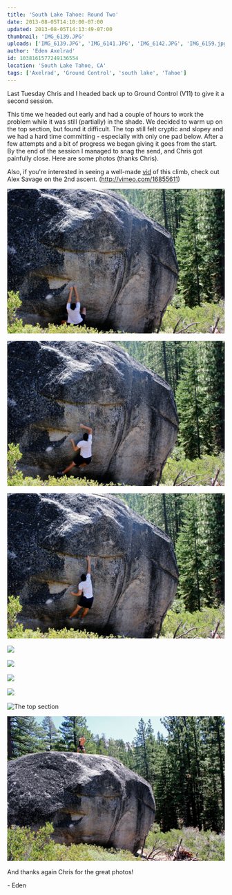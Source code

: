 ```yaml
---
title: 'South Lake Tahoe: Round Two'
date: 2013-08-05T14:10:00-07:00
updated: 2013-08-05T14:13:49-07:00
thumbnail: 'IMG_6139.JPG'
uploads: ['IMG_6139.JPG', 'IMG_6141.JPG', 'IMG_6142.JPG', 'IMG_6159.jpg', 'IMG_6164.jpg', 'IMG_6169.jpg', 'IMG_6172.jpg', 'IMG_6176.jpg', 'IMG_6146.JPG']
author: 'Eden Axelrad'
id: 1038161577249136554
location: 'South Lake Tahoe, CA'
tags: ['Axelrad', 'Ground Control', 'south lake', 'Tahoe']
---
```


Last Tuesday Chris and I headed back up to Ground Control (V11) to give it a second session.

This time we headed out early and had a couple of hours to work the problem while it was still (partially) in the shade. We decided to warm up on the top section, but found it difficult. The top still felt cryptic and slopey and we had a hard time committing - especially with only one pad below. After a few attempts and a bit of progress we began giving it goes from the start. By the end of the session I managed to snag the send, and Chris got painfully close. Here are some photos (thanks Chris).

Also, if you're interested in seeing a well-made [vid](http://vimeo.com/16855611) of this climb, check out Alex Savage on the 2nd ascent. (<http://vimeo.com/16855611>)

![](uploads/IMG_6139.JPG)

![](uploads/IMG_6141.JPG)

![The crux dead-point](uploads/IMG_6142.JPG)

![](uploads/IMG_6159.jpg)

![](uploads/IMG_6164.jpg)

![](uploads/IMG_6169.jpg)

![](uploads/IMG_6172.jpg)

![The top section](uploads/IMG_6176.jpg)

![¡Mucho Tiempo!](uploads/IMG_6146.JPG)

And thanks again Chris for the great photos!

\- Eden

